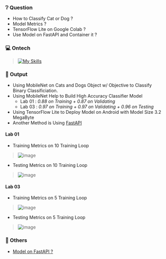 ### ❔ Question
* How to Classify Cat or Dog ?
* Model Metrics ?
* TensorFlow Lite on Google Colab ?
* Use Model on FastAPI and Container it ?

### 💻 Ontech
> [![My Skills](https://skillicons.dev/icons?i=python,tensorflow,fastapi,docker)](https://skillicons.dev)

### 🚀 Output
* Using MobileNet on Cats and Dogs Object w/ Objective to Classify Binary Classificiation.  
* Using MobileNet Help to Build High Accuracy Classifier Model    
  * Lab 01 : *0.88 on Training + 0.87 on Validating*
  * Lab 03 : *0.97 on Training + 0.97 on Validating + 0.96 on Testing*
* Using TensorFlow Lite to Deploy Model on Android with Model Size 3.2 MegaByte
* Another Method is Using [FastAPI](https://github.com/Kelnit/Harti)

#### Lab 01
* Training Metrics on 10 Training Loop

> ![image](https://github.com/user-attachments/assets/8e72ba4c-65d5-4a24-a3a4-72301a1bdce9)

* Testing Metrics on 10 Training Loop

> ![image](https://github.com/user-attachments/assets/236a3456-4fbe-4d49-9bfe-da1663eca027)

#### Lab 03
* Training Metrics on 5 Training Loop

> ![image](https://github.com/user-attachments/assets/df07f958-ef24-45f8-8064-2714ef82c1bb)

* Testing Metrics on 5 Training Loop

> ![image](https://github.com/user-attachments/assets/ef83e34c-e2b3-400d-8acc-e13a1e4df581)

### 📘 Others
* [Model on FastAPI ?](https://github.com/Kelnit/Harti)
